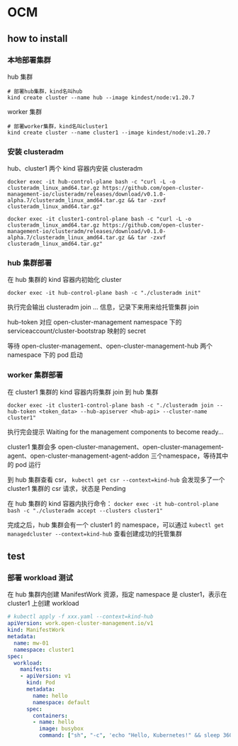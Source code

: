 # OCM



## how to install

### 本地部署集群

hub 集群

```shell
# 部署hub集群，kind名叫hub
kind create cluster --name hub --image kindest/node:v1.20.7
```

worker 集群

```shell
# 部署worker集群，kind名叫cluster1
kind create cluster --name cluster1 --image kindest/node:v1.20.7
```



### 安装 clusteradm

hub、cluster1 两个 kind 容器内安装 clusteradm

```shell
docker exec -it hub-control-plane bash -c "curl -L -o clusteradm_linux_amd64.tar.gz https://github.com/open-cluster-management-io/clusteradm/releases/download/v0.1.0-alpha.7/clusteradm_linux_amd64.tar.gz && tar -zxvf clusteradm_linux_amd64.tar.gz"

docker exec -it cluster1-control-plane bash -c "curl -L -o clusteradm_linux_amd64.tar.gz https://github.com/open-cluster-management-io/clusteradm/releases/download/v0.1.0-alpha.7/clusteradm_linux_amd64.tar.gz && tar -zxvf clusteradm_linux_amd64.tar.gz"
```



### hub 集群部署

在 hub 集群的 kind 容器内初始化 cluster

```shell
docker exec -it hub-control-plane bash -c "./clusteradm init"
```

执行完会输出 clusteradm join ... 信息，记录下来用来给托管集群 join

hub-token 对应 open-cluster-management namespace 下的 serviceaccount/cluster-bootstrap 映射的 secret

等待 open-cluster-management、open-cluster-management-hub 两个 namespace 下的 pod 启动



### worker 集群部署

在 cluster1 集群的 kind 容器内将集群 join 到 hub 集群

```shell
docker exec -it cluster1-control-plane bash -c "./clusteradm join --hub-token <token_data> --hub-apiserver <hub-api> --cluster-name cluster1"
```

执行完会提示 Waiting for the management components to become ready...

cluster1 集群会多 open-cluster-management、open-cluster-management-agent、open-cluster-management-agent-addon 三个namespace，等待其中的 pod 运行

到 hub 集群查看 csr， `kubectl get csr --context=kind-hub` 会发现多了一个 cluster1 集群的 csr 请求，状态是 Pending

在 hub 集群的 kind 容器内执行命令： `docker exec -it hub-control-plane bash -c "./clusteradm accept --clusters cluster1"`

完成之后，hub 集群会有一个 cluster1 的 namespace，可以通过 `kubectl get managedcluster --context=kind-hub` 查看创建成功的托管集群



## test

### 部署 workload 测试

在 hub 集群内创建 ManifestWork 资源，指定 namespace 是 cluster1，表示在 cluster1 上创建 workload

```yaml
# kubectl apply -f xxx.yaml --context=kind-hub
apiVersion: work.open-cluster-management.io/v1
kind: ManifestWork
metadata:
  name: mw-01
  namespace: cluster1
spec:
  workload:
    manifests:
    - apiVersion: v1
      kind: Pod
      metadata:
        name: hello
        namespace: default
      spec:
        containers:
        - name: hello
          image: busybox
          command: ["sh", "-c", 'echo "Hello, Kubernetes!" && sleep 3600']
```